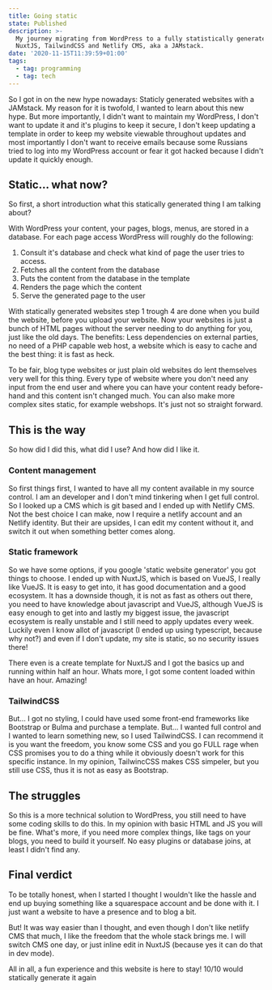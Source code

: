 ```yaml
---
title: Going static
state: Published
description: >-
  My journey migrating from WordPress to a fully statistically generated with
  NuxtJS, TailwindCSS and Netlify CMS, aka a JAMstack.
date: '2020-11-15T11:39:59+01:00'
tags:
  - tag: programming
  - tag: tech
---
```

So I got in on the new hype nowadays: Staticly generated websites with a JAMstack. My reason for it is twofold, I wanted to learn about this new hype. But more importantly, I didn't want to maintain my WordPress, I don't want to update it and it's plugins to keep it secure, I don't keep updating a template in order to keep my website viewable throughout updates and most importantly I don't want to receive emails because some Russians tried to log into my WordPress account or fear it got hacked because I didn't update it quickly enough.

## Static... what now?

So first, a short introduction what this statically generated thing I am talking about?

With WordPress your content, your pages, blogs, menus, are stored in a database. For each page access WordPress will roughly do the following: 

1. Consult it's database and check what kind of page the user tries to access.
2. Fetches all the content from the database
3. Puts the content from the database in the template
4. Renders the page which the content
5. Serve the generated page to the user

With statically generated websites step 1 trough 4 are done when you build the website, before you upload your website. Now your websites is just a bunch of HTML pages without the server needing to do anything for you, just like the old days. The benefits: Less dependencies on external parties, no need of a PHP capable web host, a website which is easy to cache and the best thing: it is fast as heck. 

To be fair, blog type websites or just plain old websites do lent themselves very well for this thing. Every type of website where you don't need any input from the end user and  where you can have your content ready before-hand and this content isn't changed much. You can also make more complex sites static, for example webshops. It's just not so straight forward.

## This is the way

So how did I did this, what did I use? And how did I like it.

### Content management 

So first things first, I wanted to have all my content available in my source control. I am an developer and I don't mind tinkering when I get full control. So I looked up a CMS which is git based and I ended up with Netlify CMS. Not the best choice I can make, now I require a netlify account and an Netlify identity. But their are upsides, I can edit my content without it, and switch it out when something better comes along.  

### Static framework

So we have some options, if you google 'static website generator' you got things to choose. I ended up with NuxtJS, which is based on VueJS, I really like VueJS. It is easy to get into, it has good documentation and a good ecosystem. It has a downside though, it is not as fast as others out there, you need to have knowledge about javascript and VueJS, although VueJS is easy enough to get into and lastly my biggest issue, the javascript ecosystem is really unstable and I still need to apply updates every week. Luckily even I know allot of javascript (I ended up using typescript, because why not?) and even if I don't update, my site is static, so no security issues there!

There even is a create template for NuxtJS and I got the basics up and running within half an hour. Whats more, I got some content loaded within have an hour. Amazing! 

### TailwindCSS

But... I got no styling, I could have used some front-end frameworks like Bootstrap or Bulma and purchase a template. But... I wanted full control and I wanted to learn something new, so I used TailwindCSS. I can recommend it is you want the freedom, you know some CSS and you go FULL rage when CSS promises you to do a thing while it obviously doesn't work for this specific instance. In my opinion, TailwincCSS makes CSS simpeler, but you still use CSS, thus it is not as easy as Bootstrap.

## The struggles

So this is a more technical solution to WordPress, you still need to have some coding skills to do this. In my opinion with basic HTML and JS you will be fine. What's more, if you need more complex things, like tags on your blogs, you need to build it yourself. No easy plugins or database joins, at least I didn't find any.  

## Final verdict

To be totally honest, when I started I thought I wouldn't like the hassle and end up buying something like a squarespace account and be done with it. I just want a website to have a presence and to blog a bit. 

But! It was way easier than I thought, and even though I don't like netlify CMS that much, I like the freedom that the whole stack brings me. I will switch CMS one day, or just inline edit in NuxtJS (because yes it can do that in dev mode).

All in all, a fun experience and this website is here to stay! 10/10 would statically generate it again
